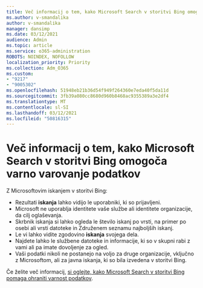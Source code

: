 ```yaml
---
title: Več informacij o tem, kako Microsoft Search v storitvi Bing omogoča varno varovanje podatkov
ms.author: v-smandalika
author: v-smandalika
manager: dansimp
ms.date: 03/12/2021
audience: Admin
ms.topic: article
ms.service: o365-administration
ROBOTS: NOINDEX, NOFOLLOW
localization_priority: Priority
ms.collection: Adm_O365
ms.custom:
- "9217"
- "9005302"
ms.openlocfilehash: 51948eb21b36d54f949f264360e7eda40f5da11d
ms.sourcegitcommit: 3fb39a080cc8680d960b8468ac9355389a3e2df4
ms.translationtype: MT
ms.contentlocale: sl-SI
ms.lasthandoff: 03/12/2021
ms.locfileid: "50816315"
---
```

# <a name="learn-how-microsoft-search-in-bing-helps-keep-your-information-secure"></a>Več informacij o tem, kako Microsoft Search v storitvi Bing omogoča varno varovanje podatkov

Z Microsoftovim iskanjem v storitvi Bing:

- Rezultati **iskanja** lahko vidijo le uporabniki, ki so prijavljeni.
- Microsoft ne uporablja identitete vaše službe ali identitete organizacije, da cilj oglaševanja.
- Skrbnik iskanja si lahko ogleda le število iskanj po vrsti, na primer po osebi ali vrsti datoteke in Združenem seznamu najboljših iskanj.
- Le vi lahko vidite zgodovino **iskanja** svojega dela.
- Najdete lahko le službene datoteke in informacije, ki so v skupni rabi z vami ali pa imate dovoljenje za ogled.
- Vaši podatki nikoli ne postanejo na voljo za druge organizacije, vključno z Microsoftom, ali za javna iskanja, ki so bila izvedena v storitvi Bing.

Če želite več informacij, [si oglejte, kako Microsoft Search v storitvi Bing pomaga ohraniti varnost podatkov](https://support.microsoft.com/office/how-microsoft-search-in-bing-helps-keep-your-info-secure-cbce46ae-bb1f-4d0e-86f1-5984f4589113).

